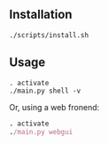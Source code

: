Installation
-----------

```
./scripts/install.sh
```

Usage
-----

```
. activate
./main.py shell -v
```

Or, using a web fronend:

```ruby
. activate
./main.py webgui
```

